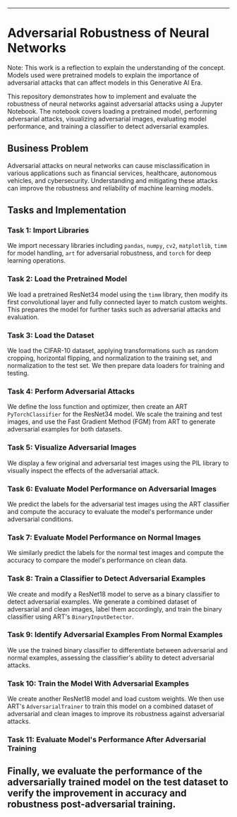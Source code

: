 
---

# Adversarial Robustness of Neural Networks

Note: This work is a reflection to explain the understanding of the concept. Models used were pretrained models to explain the importance of adversarial attacks that can affect models in this Generative AI Era.


This repository demonstrates how to implement and evaluate the robustness of neural networks against adversarial attacks using a Jupyter Notebook. The notebook covers loading a pretrained model, performing adversarial attacks, visualizing adversarial images, evaluating model performance, and training a classifier to detect adversarial examples.

## Business Problem

Adversarial attacks on neural networks can cause misclassification in various applications such as financial services, healthcare, autonomous vehicles, and cybersecurity. Understanding and mitigating these attacks can improve the robustness and reliability of machine learning models.

## Tasks and Implementation

### Task 1: Import Libraries

We import necessary libraries including `pandas`, `numpy`, `cv2`, `matplotlib`, `timm` for model handling, `art` for adversarial robustness, and `torch` for deep learning operations.

### Task 2: Load the Pretrained Model

We load a pretrained ResNet34 model using the `timm` library, then modify its first convolutional layer and fully connected layer to match custom weights. This prepares the model for further tasks such as adversarial attacks and evaluation.

### Task 3: Load the Dataset

We load the CIFAR-10 dataset, applying transformations such as random cropping, horizontal flipping, and normalization to the training set, and normalization to the test set. We then prepare data loaders for training and testing.

### Task 4: Perform Adversarial Attacks

We define the loss function and optimizer, then create an ART `PyTorchClassifier` for the ResNet34 model. We scale the training and test images, and use the Fast Gradient Method (FGM) from ART to generate adversarial examples for both datasets.

### Task 5: Visualize Adversarial Images

We display a few original and adversarial test images using the PIL library to visually inspect the effects of the adversarial attack.

### Task 6: Evaluate Model Performance on Adversarial Images

We predict the labels for the adversarial test images using the ART classifier and compute the accuracy to evaluate the model's performance under adversarial conditions.

### Task 7: Evaluate Model Performance on Normal Images

We similarly predict the labels for the normal test images and compute the accuracy to compare the model's performance on clean data.

### Task 8: Train a Classifier to Detect Adversarial Examples

We create and modify a ResNet18 model to serve as a binary classifier to detect adversarial examples. We generate a combined dataset of adversarial and clean images, label them accordingly, and train the binary classifier using ART's `BinaryInputDetector`.

### Task 9: Identify Adversarial Examples From Normal Examples

We use the trained binary classifier to differentiate between adversarial and normal examples, assessing the classifier's ability to detect adversarial attacks.

### Task 10: Train the Model With Adversarial Examples

We create another ResNet18 model and load custom weights. We then use ART's `AdversarialTrainer` to train this model on a combined dataset of adversarial and clean images to improve its robustness against adversarial attacks.

### Task 11: Evaluate Model's Performance After Adversarial Training

Finally, we evaluate the performance of the adversarially trained model on the test dataset to verify the improvement in accuracy and robustness post-adversarial training.
---
